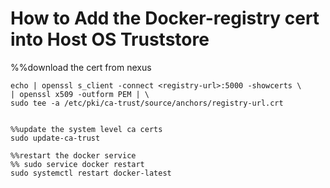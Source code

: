 # How to Add the Docker-registry cert into Host OS Truststore

%%download the cert from nexus

```
echo | openssl s_client -connect <registry-url>:5000 -showcerts \
| openssl x509 -outform PEM | \
sudo tee -a /etc/pki/ca-trust/source/anchors/registry-url.crt

 
%%update the system level ca certs
sudo update-ca-trust
 
%%restart the docker service
%% sudo service docker restart
sudo systemctl restart docker-latest
```
